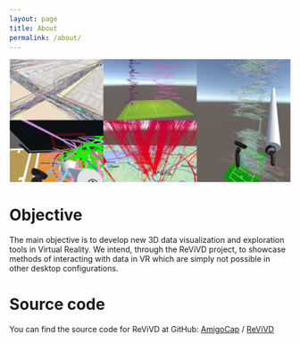 ```yaml
---
layout: page
title: About
permalink: /about/
---
```

![picture](assets/img/teaser_website.png)

# Objective

The main objective is to develop new 3D data visualization and exploration tools in Virtual Reality. We intend, through the ReViVD project, to showcase methods of interacting with data in VR which are simply not possible in other desktop configurations.

# Source code

You can find the source code for ReViVD at GitHub:
[AmigoCap][amigocap-organization] /
[ReViVD](https://github.com/AmigoCap/ReViVD)


[amigocap-organization]: https://github.com/AmigoCap

